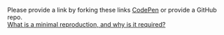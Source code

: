 Please provide a link by forking these links [CodePen](https://codepen.io) or provide a GitHub repo.
<br>
[What is a minimal reproduction, and why is it required?](#)
